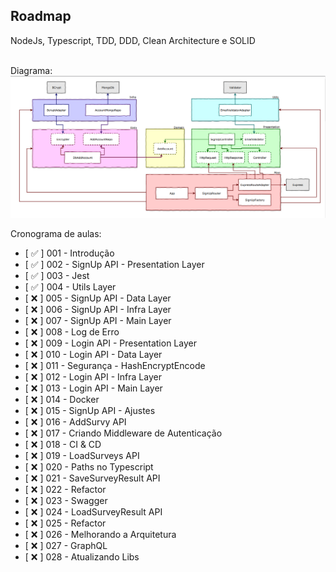 ## Roadmap

NodeJs, Typescript, TDD, DDD, Clean Architecture e SOLID
<br />
<br />

Diagrama:
![diagram](./docs/diagram.png)


Cronograma de aulas:
- [ ✅ ] 001 - Introdução
- [ ✅ ] 002 - SignUp API - Presentation Layer
- [ ✅ ] 003 - Jest
- [ ✅ ] 004 - Utils Layer
- [ ❌ ] 005 - SignUp API - Data Layer
- [ ❌ ] 006 - SignUp API - Infra Layer
- [ ❌ ] 007 - SignUp API - Main Layer
- [ ❌ ] 008 - Log de Erro
- [ ❌ ] 009 - Login API - Presentation Layer
- [ ❌ ] 010 - Login API - Data Layer
- [ ❌ ] 011 - Segurança - HashEncryptEncode
- [ ❌ ] 012 - Login API - Infra Layer  
- [ ❌ ] 013 - Login API - Main Layer
- [ ❌ ] 014 - Docker
- [ ❌ ] 015 - SignUp API - Ajustes
- [ ❌ ] 016 - AddSurvy API
- [ ❌ ] 017 - Criando Middleware de Autenticação
- [ ❌ ] 018 - CI & CD
- [ ❌ ] 019 - LoadSurveys API
- [ ❌ ] 020 - Paths no Typescript
- [ ❌ ] 021 - SaveSurveyResult API
- [ ❌ ] 022 - Refactor
- [ ❌ ] 023 - Swagger
- [ ❌ ] 024 - LoadSurveyResult API
- [ ❌ ] 025 - Refactor
- [ ❌ ] 026 - Melhorando a Arquitetura 
- [ ❌ ] 027 - GraphQL
- [ ❌ ] 028 - Atualizando Libs